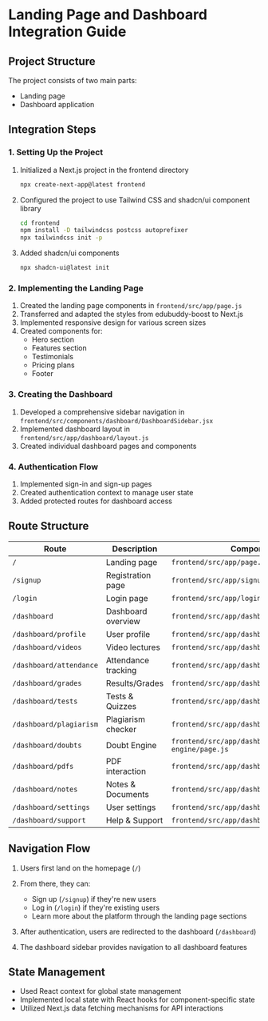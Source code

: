# Landing Page and Dashboard Integration Guide

## Project Structure

The project consists of two main parts:
- Landing page
- Dashboard application
## Integration Steps

### 1. Setting Up the Project

1. Initialized a Next.js project in the frontend directory
   ```bash
   npx create-next-app@latest frontend
   ```

2. Configured the project to use Tailwind CSS and shadcn/ui component library
   ```bash
   cd frontend
   npm install -D tailwindcss postcss autoprefixer
   npx tailwindcss init -p
   ```

3. Added shadcn/ui components
   ```bash
   npx shadcn-ui@latest init
   ```

### 2. Implementing the Landing Page

1. Created the landing page components in `frontend/src/app/page.js`
2. Transferred and adapted the styles from edubuddy-boost to Next.js
3. Implemented responsive design for various screen sizes
4. Created components for:
   - Hero section
   - Features section
   - Testimonials
   - Pricing plans
   - Footer

### 3. Creating the Dashboard

1. Developed a comprehensive sidebar navigation in `frontend/src/components/dashboard/DashboardSidebar.jsx`
2. Implemented dashboard layout in `frontend/src/app/dashboard/layout.js`
3. Created individual dashboard pages and components

### 4. Authentication Flow

1. Implemented sign-in and sign-up pages
2. Created authentication context to manage user state
3. Added protected routes for dashboard access

## Route Structure

| Route | Description | Component Path |
|-------|-------------|---------------|
| `/` | Landing page | `frontend/src/app/page.js` |
| `/signup` | Registration page | `frontend/src/app/signup/page.js` |
| `/login` | Login page | `frontend/src/app/login/page.js` |
| `/dashboard` | Dashboard overview | `frontend/src/app/dashboard/page.js` |
| `/dashboard/profile` | User profile | `frontend/src/app/dashboard/profile/page.js` |
| `/dashboard/videos` | Video lectures | `frontend/src/app/dashboard/videos/page.js` |
| `/dashboard/attendance` | Attendance tracking | `frontend/src/app/dashboard/attendance/page.js` |
| `/dashboard/grades` | Results/Grades | `frontend/src/app/dashboard/results/page.js` |
| `/dashboard/tests` | Tests & Quizzes | `frontend/src/app/dashboard/tests/page.js` |
| `/dashboard/plagiarism` | Plagiarism checker | `frontend/src/app/dashboard/plagiarism/page.js` |
| `/dashboard/doubts` | Doubt Engine | `frontend/src/app/dashboard/doubt-engine/page.js` |
| `/dashboard/pdfs` | PDF interaction | `frontend/src/app/dashboard/pdfs/page.js` |
| `/dashboard/notes` | Notes & Documents | `frontend/src/app/dashboard/notes/page.js` |
| `/dashboard/settings` | User settings | `frontend/src/app/dashboard/settings/page.js` |
| `/dashboard/support` | Help & Support | `frontend/src/app/dashboard/support/page.js` |

## Navigation Flow

1. Users first land on the homepage (`/`)
2. From there, they can:
   - Sign up (`/signup`) if they're new users
   - Log in (`/login`) if they're existing users
   - Learn more about the platform through the landing page sections

3. After authentication, users are redirected to the dashboard (`/dashboard`)
4. The dashboard sidebar provides navigation to all dashboard features

## State Management

- Used React context for global state management
- Implemented local state with React hooks for component-specific state
- Utilized Next.js data fetching mechanisms for API interactions